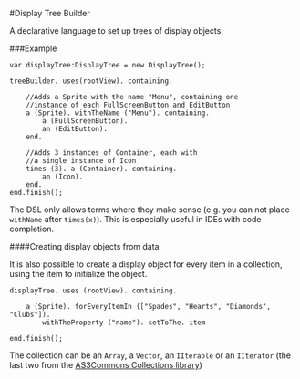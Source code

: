 #Display Tree Builder

A declarative language to set up trees of display objects.

###Example

    var displayTree:DisplayTree = new DisplayTree();

    treeBuilder. uses(rootView). containing.

    	//Adds a Sprite with the name "Menu", containing one
    	//instance of each FullScreenButton and EditButton
    	a (Sprite). withTheName ("Menu"). containing.
    		a (FullScreenButton).
    		an (EditButton).
    	end.

    	//Adds 3 instances of Container, each with
    	//a single instance of Icon
    	times (3). a (Container). containing.
    		an (Icon).
    	end.
    end.finish();

The DSL only allows terms where they make sense (e.g. you can not place
`withName` after `times(x)`). This is especially useful in IDEs with
code completion.


####Creating display objects from data

It is also possible to create a display object for every item in a collection, using
the item to initialize the object.

    displayTree. uses (rootView). containing.

	    a (Sprite). forEveryItemIn (["Spades", "Hearts", "Diamonds", "Clubs"]).
		    withTheProperty ("name"). setToThe. item

    end.finish();

The collection can be an `Array`, a `Vector`, an `IIterable` or an `IIterator` (the last two from the
[AS3Commons Collections library](http://www.as3commons.org/as3-commons-collections/index.html "AS3Commons Collections"))


